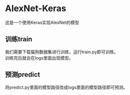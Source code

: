 # AlexNet-Keras
这是一个使用Keras实现AlexNet的模型  

## 训练train
我们需要下载猫狗数据集进行训练，运行train.py即可训练。  
训练完后就会在logs里面出现模型。  

## 预测predict
将predict.py里面的模型路径改成logs里面的模型路径即可预测。  

